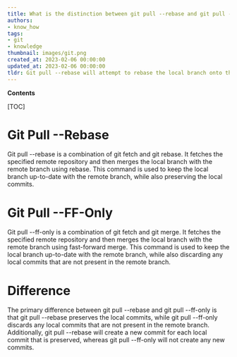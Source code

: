 ```yaml
---
title: What is the distinction between git pull --rebase and git pull --ff-only?
authors:
- know_how
tags:
- git
- knowledge
thumbnail: images/git.png
created_at: 2023-02-06 00:00:00
updated_at: 2023-02-06 00:00:00
tldr: Git pull --rebase will attempt to rebase the local branch onto the remote branch, while git pull --ff-only will only fast-forward the local branch if it can be cleanly merged with the remote branch.
---
```


**Contents**

[TOC]

# Git Pull --Rebase

Git pull --rebase is a combination of git fetch and git rebase. It fetches the specified remote repository and then merges the local branch with the remote branch using rebase. This command is used to keep the local branch up-to-date with the remote branch, while also preserving the local commits.

# Git Pull --FF-Only

Git pull --ff-only is a combination of git fetch and git merge. It fetches the specified remote repository and then merges the local branch with the remote branch using fast-forward merge. This command is used to keep the local branch up-to-date with the remote branch, while also discarding any local commits that are not present in the remote branch.

# Difference

The primary difference between git pull --rebase and git pull --ff-only is that git pull --rebase preserves the local commits, while git pull --ff-only discards any local commits that are not present in the remote branch. Additionally, git pull --rebase will create a new commit for each local commit that is preserved, whereas git pull --ff-only will not create any new commits.

